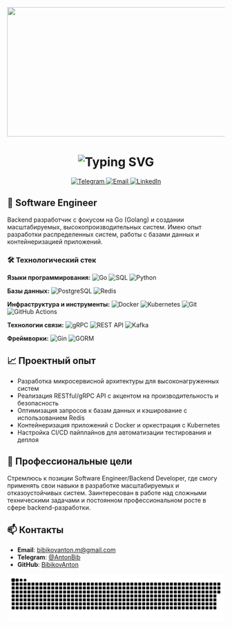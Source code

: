 <div align="center">
  <img height="300" width="600" src="https://i.pinimg.com/originals/84/da/da/84dada0a5dcfd790700df3dd87897aef.gif" />
</div>

<h1 align="center">
  <img src="https://readme-typing-svg.demolab.com?font=Fira+Code&weight=600&size=35&duration=2800&pause=500&color=20C20E&center=true&vCenter=true&width=500&lines=Software+Engineer;Bibikov+Anton" alt="Typing SVG" />
</h1>

<div align="center">
  <a href="https://t.me/AntonBib" target="_blank">
    <img src="https://img.shields.io/badge/Telegram-%40AntonBib-2CA5E0?style=for-the-badge&logo=telegram&logoColor=white" height="30" alt="Telegram"/>
  </a>
  <a href="mailto:bibikovanton.m@gmail.com">
    <img src="https://img.shields.io/badge/Email-bibikovanton.m@gmail.com-D14836?style=for-the-badge&logo=gmail&logoColor=white" height="30" alt="Email">
  </a>
  <a href="https://www.linkedin.com/in/anton-bibikov-software-engineer" target="_blank">
    <img src="https://img.shields.io/badge/LinkedIn-Anton_Bibikov-0077B5?style=for-the-badge&logo=linkedin&logoColor=white" height="30" alt="LinkedIn">
  </a>
</div>

## 🚀 Software Engineer

Backend разработчик с фокусом на Go (Golang) и создании масштабируемых, высокопроизводительных систем. Имею опыт разработки распределенных систем, работы с базами данных и контейнеризацией приложений.

### 🛠️ Технологический стек

**Языки программирования:**
![Go](https://img.shields.io/badge/Go-00ADD8?style=flat-square&logo=go&logoColor=white)
![SQL](https://img.shields.io/badge/SQL-4479A1?style=flat-square&logo=postgresql&logoColor=white)
![Python](https://img.shields.io/badge/Python-3776AB?style=flat-square&logo=python&logoColor=white)

**Базы данных:**
![PostgreSQL](https://img.shields.io/badge/PostgreSQL-316192?style=flat-square&logo=postgresql&logoColor=white)
![Redis](https://img.shields.io/badge/Redis-DC382D?style=flat-square&logo=redis&logoColor=white)

**Инфраструктура и инструменты:**
![Docker](https://img.shields.io/badge/Docker-2496ED?style=flat-square&logo=docker&logoColor=white)
![Kubernetes](https://img.shields.io/badge/Kubernetes-326CE5?style=flat-square&logo=kubernetes&logoColor=white)
![Git](https://img.shields.io/badge/Git-F05032?style=flat-square&logo=git&logoColor=white)
![GitHub Actions](https://img.shields.io/badge/GitHub_Actions-2088FF?style=flat-square&logo=github-actions&logoColor=white)

**Технологии связи:**
![gRPC](https://img.shields.io/badge/gRPC-4285F4?style=flat-square&logo=google&logoColor=white)
![REST API](https://img.shields.io/badge/REST_API-FF6C37?style=flat-square&logo=node.js&logoColor=white)
![Kafka](https://img.shields.io/badge/Kafka-231F20?style=flat-square&logo=apachekafka&logoColor=white)

**Фреймворки:**
![Gin](https://img.shields.io/badge/Gin-000000?style=flat-square&logo=go&logoColor=white)
![GORM](https://img.shields.io/badge/GORM-00ADD8?style=flat-square&logo=go&logoColor=white)

## 📈 Проектный опыт

- Разработка микросервисной архитектуры для высоконагруженных систем
- Реализация RESTful/gRPC API с акцентом на производительность и безопасность
- Оптимизация запросов к базам данных и кэширование с использованием Redis
- Контейнеризация приложений с Docker и оркестрация с Kubernetes
- Настройка CI/CD пайплайнов для автоматизации тестирования и деплоя

## 🎯 Профессиональные цели

Стремлюсь к позиции Software Engineer/Backend Developer, где смогу применять свои навыки в разработке масштабируемых и отказоустойчивых систем. Заинтересован в работе над сложными техническими задачами и постоянном профессиональном росте в сфере backend-разработки.

## 📫 Контакты

- **Email**: [bibikovanton.m@gmail.com](mailto:bibikovanton.m@gmail.com)
- **Telegram**: [@AntonBib](https://t.me/AntonBib)
- **GitHub**: [BibikovAnton](https://github.com/BibikovAnton)

<div align="center">
  <img src="https://raw.githubusercontent.com/BibikovAnton/BibikovAnton/main/assets/github-snake.svg" width="600" alt="contribution snake"/>
</div>
